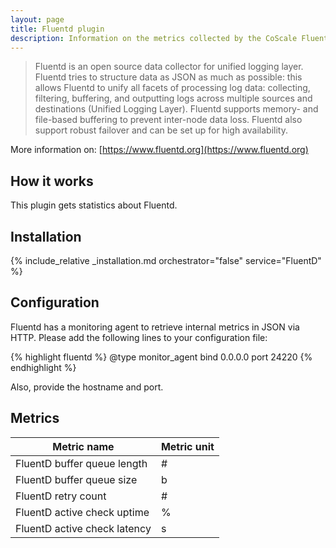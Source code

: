 ```yaml
---
layout: page
title: Fluentd plugin
description: Information on the metrics collected by the CoScale Fluentd plugin.
---
```


> Fluentd is an open source data collector for unified logging layer. Fluentd tries to structure data as JSON as much as possible: this allows Fluentd to unify all facets of processing log data: collecting, filtering, buffering, and outputting logs across multiple sources and destinations (Unified Logging Layer). Fluentd supports memory- and file-based buffering to prevent inter-node data loss. Fluentd also support robust failover and can be set up for high availability.

More information on: [https://www.fluentd.org](https://www.fluentd.org)

## How it works

This plugin gets statistics about Fluentd.

## Installation

{% include_relative _installation.md orchestrator="false" service="FluentD" %}

## Configuration

Fluentd has a monitoring agent to retrieve internal metrics in JSON via HTTP. Please add the following lines to your configuration file:

{% highlight fluentd %}
<source>
  @type monitor_agent
  bind 0.0.0.0
  port 24220
</source>
{% endhighlight %}

Also, provide the hostname and port.

## Metrics

| Metric name                  | Metric unit |
|------------------------------|-------------|
| FluentD buffer queue length  | #           |
| FluentD buffer queue size    | b           |
| FluentD retry count          | #           |
| FluentD active check uptime  | %           |
| FluentD active check latency | s           |
